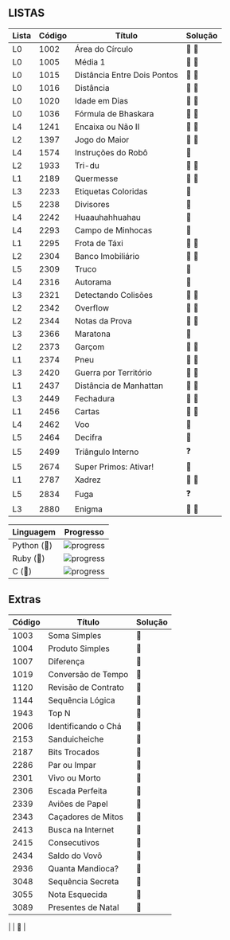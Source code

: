 
## LISTAS  

**Lista** | **Código** | **Título** | **Solução** |
--- | --- | --- | --- |
L0 | 1002 | Área do Círculo | :snake: :gem:|
L0 | 1005 | Média 1 | :snake: :gem:|
L0 | 1015 | Distância Entre Dois Pontos | :snake: :gem: |
L0 | 1016 | Distância | :snake: :gem: |
L0 | 1020 | Idade em Dias | :snake: :gem: |
L0 | 1036 | Fórmula de Bhaskara | :snake: :gem: |
L4 | 1241 | Encaixa ou Não II | :snake: :gem:|
L2 | 1397 | Jogo do Maior | :snake: :gem:|
L4 | 1574 | Instruções do Robô | :snake: |
L2 | 1933 | Tri-du | :snake: :gem:|
L1 | 2189 | Quermesse | :snake: :gem:|
L3 | 2233 | Etiquetas Coloridas | :snake: |
L5 | 2238 | Divisores | :snake: |
L4 | 2242 | Huaauhahhuahau | :snake: |
L4 | 2293 | Campo de Minhocas | :snake: |
L1 | 2295 | Frota de Táxi | :snake: :gem:|
L2 | 2304 | Banco Imobiliário | :snake: :gem:|
L5 | 2309 | Truco | :snake: |
L4 | 2316 | Autorama | :snake: |
L3 | 2321 | Detectando Colisões | :snake: :gem:|
L2 | 2342 | Overflow | :snake: :gem:|
L2 | 2344 | Notas da Prova | :snake: :gem:|
L3 | 2366 | Maratona | :snake:|
L2 | 2373 | Garçom | :snake: :gem:|
L1 | 2374 | Pneu | :snake: :gem:|
L3 | 2420 | Guerra por Território | :snake: :gem:|
L1 | 2437 | Distância de Manhattan | :snake: :gem:|
L3 | 2449 | Fechadura | :snake: :gem:|
L1 | 2456 | Cartas | :snake: :gem:|
L4 | 2462 | Voo | :snake: |
L5 | 2464 | Decifra | :snake: |
L5 | 2499 | Triângulo Interno | :question: |
L5 | 2674 | Super Primos: Ativar! | :snake: |
L1 | 2787 | Xadrez | :snake: :gem:|
L5 | 2834 | Fuga | :question: |
L3 | 2880 | Enigma | :snake: :gem:|

**Linguagem** | **Progresso** |
--- | --- |
Python (:snake:) | ![progress](https://progress-bar.dev/33/?scale=36&width=200&suffix=/36) |
Ruby (:gem:) | ![progress](https://progress-bar.dev/22/?scale=36&width=200&suffix=/36) |
C (:croissant:) | ![progress](https://progress-bar.dev/0/?scale=36&width=200&suffix=/36) |

## Extras

**Código** | **Título** | **Solução** |
--- | --- | --- |
1003 | Soma Simples | :snake: |
1004 | Produto Simples | :snake: |
1007 | Diferença | :snake: |
1019 | Conversão de Tempo | :snake: |
1120 | Revisão de Contrato | :snake: |
1144 | Sequência Lógica | :snake: |
1943 | Top N | :snake: |
2006 | Identificando o Chá | :snake: |
2153 | Sanduicheiche | :snake: |
2187 | Bits Trocados | :snake: |
2286 | Par ou Impar | :snake: |
2301 | Vivo ou Morto | :snake: |
2306 | Escada Perfeita | :snake: |
2339 | Aviões de Papel | :snake: |
2343 | Caçadores de Mitos | :snake: |
2413 | Busca na Internet | :snake: |
2415 | Consecutivos | :snake: |
2434 | Saldo do Vovô | :snake: |
2936 | Quanta Mandioca? | :snake: |
3048 | Sequência Secreta | :snake: |
3055 | Nota Esquecida | :snake: |
3089 | Presentes de Natal | :snake: |


 |  | :snake: |

